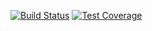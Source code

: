 [![Build Status](https://travis-ci.org/MitocGroup/deep-microservices-root-angular2.svg?branch=master)](https://travis-ci.org/MitocGroup/deep-microservices-root-angular2)
[![Test Coverage](https://codeclimate.com/repos/578a001c60cba500670067b2/badges/ec814eb407b79c52dee0/coverage.svg)](https://codeclimate.com/repos/578a001c60cba500670067b2/coverage)

